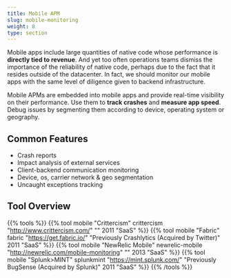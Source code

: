 ```yaml
---
title: Mobile APM
slug: mobile-monitoring
weight: 8
type: section
---
```


Mobile apps include large quantities of native code whose performance is **directly tied to revenue**. And yet too often operations teams dismiss the importance of the reliability of native code, perhaps due to the fact that it resides outside of the datacenter. In fact, we should monitor our mobile apps with the same level of diligence given to backend infrastructure.

Mobile APMs are embedded into mobile apps and provide real-time visibility on their performance. Use them to **track crashes** and **measure app speed**. Debug issues by segmenting them according to device, operating system or geography.


## Common Features
* Crash reports
* Impact analysis of external services
* Client-backend communication monitoring
* Device, os, carrier network & geo segmentation
* Uncaught exceptions tracking


## Tool Overview

{{% tools %}}
  {{% tool mobile "Crittercism" crittercism "http://www.crittercism.com/" "" 2011 "SaaS" %}}
  {{% tool mobile "Fabric" fabric "https://get.fabric.io/" "Previously Crashlytics (Acquired by Twitter)" 2011 "SaaS" %}}
  {{% tool mobile "NewRelic Mobile" newrelic-mobile "http://newrelic.com/mobile-monitoring" "" 2013 "SaaS" %}}
  {{% tool mobile "Splunk>MINT" splunkmint "https://mint.splunk.com/" "Previously BugSense (Acquired by Splunk)" 2011 "SaaS" %}}
{{% /tools %}}
